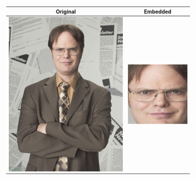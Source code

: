 Original             |  Embedded
:-------------------------:|:-------------------------:
<img src="images/Dwight/Dwight.png" width="307" height="416">  |  <img src="out/Dwight.jpg" width="160" height="160">
